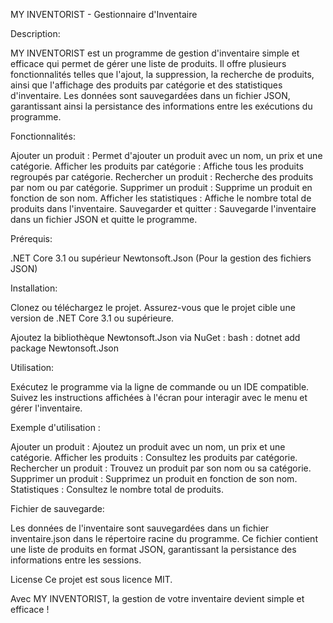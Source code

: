 
MY INVENTORIST - Gestionnaire d'Inventaire

Description: 

MY INVENTORIST est un programme de gestion d'inventaire simple et efficace qui permet de gérer une liste de produits. Il offre plusieurs fonctionnalités telles que l'ajout, la suppression, la recherche de produits, ainsi que l'affichage des produits par catégorie et des statistiques d'inventaire. Les données sont sauvegardées dans un fichier JSON, garantissant ainsi la persistance des informations entre les exécutions du programme.

Fonctionnalités: 

Ajouter un produit : Permet d'ajouter un produit avec un nom, un prix et une catégorie.
Afficher les produits par catégorie : Affiche tous les produits regroupés par catégorie.
Rechercher un produit : Recherche des produits par nom ou par catégorie.
Supprimer un produit : Supprime un produit en fonction de son nom.
Afficher les statistiques : Affiche le nombre total de produits dans l'inventaire.
Sauvegarder et quitter : Sauvegarde l'inventaire dans un fichier JSON et quitte le programme.

Prérequis:

.NET Core 3.1 ou supérieur
Newtonsoft.Json (Pour la gestion des fichiers JSON)

Installation: 

Clonez ou téléchargez le projet.
Assurez-vous que le projet cible une version de .NET Core 3.1 ou supérieure.

Ajoutez la bibliothèque Newtonsoft.Json via NuGet :
bash : dotnet add package Newtonsoft.Json

Utilisation:

Exécutez le programme via la ligne de commande ou un IDE compatible.
Suivez les instructions affichées à l'écran pour interagir avec le menu et gérer l'inventaire.

Exemple d'utilisation :

Ajouter un produit : Ajoutez un produit avec un nom, un prix et une catégorie.
Afficher les produits : Consultez les produits par catégorie.
Rechercher un produit : Trouvez un produit par son nom ou sa catégorie.
Supprimer un produit : Supprimez un produit en fonction de son nom.
Statistiques : Consultez le nombre total de produits.

Fichier de sauvegarde: 

Les données de l'inventaire sont sauvegardées dans un fichier inventaire.json dans le répertoire racine du programme. Ce fichier contient une liste de produits en format JSON, garantissant la persistance des informations entre les sessions.

License
Ce projet est sous licence MIT.

Avec MY INVENTORIST, la gestion de votre inventaire devient simple et efficace !

